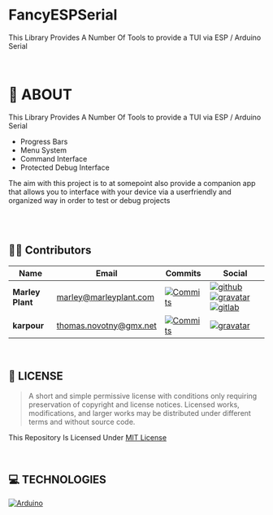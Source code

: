 <h1><b>FancyESPSerial</b></h1>
<p>This Library Provides A Number Of Tools to provide a TUI via ESP &#x2F; Arduino Serial</p>

<br />



# 💾 ABOUT

This Library Provides A Number Of Tools to provide a TUI via ESP / Arduino Serial

- Progress Bars
- Menu System
- Command Interface
- Protected Debug Interface

The aim with this project is to at somepoint also provide a companion app that allows you to interface with your device via a userfriendly and organized way in order to test or debug projects


 
 <br />


 
 <br />


## 🧑‍💼 **Contributors**

| **Name** | **Email**      |**Commits**     | **Social**           |
| -------- | -------------- | -------------- | -------------------- |
| **Marley Plant** | <marley@marleyplant.com> | [![Commits](https:&#x2F;&#x2F;img.shields.io&#x2F;badge&#x2F;Commits-3-blue?style&#x3D;for-the-badge&amp;logo&#x3D;git)](..&#x2F;commits&#x2F;master?author&#x3D;marleyplant) | [![github](https:&#x2F;&#x2F;img.shields.io&#x2F;badge&#x2F;github-181717?style&#x3D;for-the-badge&amp;logo&#x3D;github&amp;logoColor&#x3D;white)](https:&#x2F;&#x2F;github.com&#x2F;MarleyPlant) [![gravatar](https:&#x2F;&#x2F;img.shields.io&#x2F;badge&#x2F;gravatar-1E8CBE?style&#x3D;for-the-badge&amp;logo&#x3D;gravatar&amp;logoColor&#x3D;white)](https:&#x2F;&#x2F;gravatar.com&#x2F;marleyjosephplant) [![gitlab](https:&#x2F;&#x2F;img.shields.io&#x2F;badge&#x2F;gitlab-FC6D26?style&#x3D;for-the-badge&amp;logo&#x3D;gitlab&amp;logoColor&#x3D;white)](https:&#x2F;&#x2F;gitlab.com&#x2F;MarleyPlant)  |
| **karpour** | <thomas.novotny@gmx.net> | [![Commits](https:&#x2F;&#x2F;img.shields.io&#x2F;badge&#x2F;Commits-1-blue?style&#x3D;for-the-badge&amp;logo&#x3D;git)](..&#x2F;commits&#x2F;master?author&#x3D;) | [![gravatar](https:&#x2F;&#x2F;img.shields.io&#x2F;badge&#x2F;gravatar-1E8CBE?style&#x3D;for-the-badge&amp;logo&#x3D;gravatar&amp;logoColor&#x3D;white)](https:&#x2F;&#x2F;gravatar.com&#x2F;karpour)  |


 
 <br />


## 📎 **LICENSE**
> A short and simple permissive license with conditions only requiring preservation of copyright and license notices. Licensed works, modifications, and larger works may be distributed under different terms and without source code.


This Repository Is Licensed Under [MIT License](/LICENSE)


 
 <br />


## 💻 **TECHNOLOGIES**
[![Arduino](https:&#x2F;&#x2F;img.shields.io&#x2F;badge&#x2F;Arduino-00878F?style&#x3D;for-the-badge&amp;logo&#x3D;Arduino&amp;logoColor&#x3D;white)]()


 
 <br />

